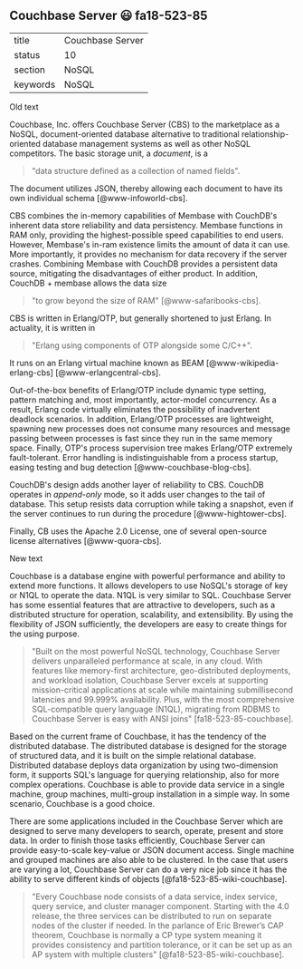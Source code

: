 ## Couchbase Server :smiley: fa18-523-85


|          |                      |
| -------- | -------------------- |
| title    | Couchbase Server     | 
| status   | 10                   |
| section  | NoSQL                |
| keywords | NoSQL                |


Old text   

Couchbase, Inc. offers Couchbase Server (CBS) to the marketplace as a
NoSQL, document-oriented database alternative to traditional
relationship- oriented database management systems as well as other
NoSQL competitors.  The basic storage unit, a *document*, is a

> "data structure defined as a collection of named fields".

The document utilizes JSON, thereby allowing each document to have its
own individual schema [@www-infoworld-cbs].

CBS combines the in-memory capabilities of Membase with CouchDB's
inherent data store reliability and data persistency.  Membase
functions in RAM only, providing the highest-possible speed
capabilities to end users.  However, Membase's in-ram existence limits
the amount of data it can use.  More importantly, it provides no
mechanism for data recovery if the server crashes.  Combining Membase
with CouchDB provides a persistent data source, mitigating the
disadvantages of either product.  In addition, CouchDB + membase
allows the data size

> "to grow beyond the size of RAM" [@www-safaribooks-cbs].

CBS is written in Erlang/OTP, but generally shortened to just Erlang.
In actuality, it is written in

> "Erlang using components of OTP alongside some C/C++".

It runs on an Erlang virtual machine known as
BEAM [@www-wikipedia-erlang-cbs] [@www-erlangcentral-cbs].

Out-of-the-box benefits of Erlang/OTP include dynamic type setting,
pattern matching and, most importantly, actor-model concurrency.  As a
result, Erlang code virtually eliminates the possibility of
inadvertent deadlock scenarios.  In addition, Erlang/OTP processes are
lightweight, spawning new processes does not consume many resources
and message passing between processes is fast since they run in the
same memory space.  Finally, OTP's process supervision tree makes
Erlang/OTP extremely fault-tolerant.  Error handling is
indistinguishable from a process startup, easing testing and bug
detection [@www-couchbase-blog-cbs].

CouchDB's design adds another layer of reliability to CBS.  CouchDB
operates in *append-only* mode, so it adds user changes to the tail of
database.  This setup resists data corruption while taking a snapshot,
even if the server continues to run during the
procedure [@www-hightower-cbs].

Finally, CB uses the Apache 2.0 License, one of several open-source
license alternatives [@www-quora-cbs].


New text   

Couchbase is a database engine with powerful performance and ability to extend more functions. It allows developers to use NoSQL's storage of key or N1QL to operate the data. N1QL is very similar to SQL. Couchbase Server has some essential features that are attractive to developers, such as a distributed structure for operation, scalability, and extensibility. By using the flexibility of JSON sufficiently, the developers are easy to create things for the using purpose.   

>"Built on the most powerful NoSQL technology, Couchbase Server delivers unparalleled performance at scale, in any cloud. With features like memory-first architecture, geo-distributed deployments, and workload isolation, Couchbase Server excels at supporting mission-critical applications at scale while maintaining submillisecond latencies and 99.999% availability. Plus, with the most comprehensive SQL-compatible query language (N1QL), migrating from RDBMS to Couchbase Server is easy with ANSI joins" [fa18-523-85-couchbase].

Based on the current frame of Couchbase, it has the tendency of the distributed database. The distributed database is designed for the storage of structured data, and it is built on the simple relational database. Distributed database deploys data organization by using two-dimension form, it supports SQL's language for querying relationship, also for more complex operations. Couchbase is able to provide data service in a single machine, group machines, multi-group installation in a simple way. In some scenario, Couchbase is a good choice.   

There are some applications included in the Couchbase Server which are designed to serve many developers to search, operate, present and store data. In order to finish those tasks efficiently, Couchbase Server can provide easy-to-scale key-value or JSON document access. Single machine and grouped machines are also able to be clustered. In the case that users are varying a lot, Couchbase Server can do a very nice job since it has the ability to serve different kinds of objects [@fa18-523-85-wiki-couchbase].   

>"Every Couchbase node consists of a data service, index service, query service, and cluster manager component. Starting with the 4.0 release, the three services can be distributed to run on separate nodes of the cluster if needed. In the parlance of Eric Brewer’s CAP theorem, Couchbase is normally a CP type system meaning it provides consistency and partition tolerance, or it can be set up as an AP system with multiple clusters" [@fa18-523-85-wiki-couchbase].   


